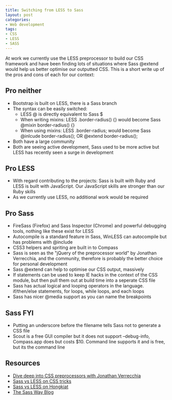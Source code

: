 ```yaml
---
title: Switching from LESS to Sass
layout: post
categories:
- Web development
tags:
- CSS
- LESS
- SASS
---
```


At work we currently use the LESS preprocessor to build our CSS framework and have been finding lots of situations where Sass @extend would help us better optimise our outputted CSS. This is a short write up of the pros and cons of each for our context:

## Pro neither

*   Bootstrap is built on LESS, there is a Sass branch
*   The syntax can be easily switched: 
    *   LESS @ is directly equivalent to Sass $
    *   When writing mixins: LESS .border-radius() {} would become Sass @mixin border-radius() {}
    *   When using mixins: LESS .border-radius; would become Sass @inlcude border-radius(); OR @extend border-radius();
*   Both have a large community
*   Both are seeing active development, Sass used to be more active but LESS has recently seen a surge in development

## Pro LESS

*   With regard contributing to the projects: Sass is built with Ruby and LESS is built with JavaScript. Our JavaScript skills are stronger than our Ruby skills
*   As we currently use LESS, no additional work would be required

## Pro Sass

*   FireSass (Firefox) and Sass Inspector (Chrome) and powerful debugging tools, nothing like these exist for LESS
*   Autocompile is a standard feature in Sass, WinLESS can autocompile but has problems with @include
*   CSS3 helpers and spriting are built in to Compass
*   Sass is seen as the "jQuery of the preprocessor world" by Jonathan Verrecchia, and the community, therefore is probably the better choice for personal development
*   Sass @extend can help to optimise our CSS output, massively
*   If statements can be used to keep IE hacks in the context of the CSS module, but then pull them out at build time into a seperate CSS file
*   Sass has actual logical and looping operators in the language. if/then/else statements, for loops, while loops, and each loops
*   Sass has nicer @media support as you can name the breakpoints

## Sass FYI
*   Putting an underscore before the filename tells Sass not to generate a CSS file
*   Scout is a free GUI compiler but it does not support –debug-info, Compass.app does but costs $10. Command line supports it and is free, but its the command line

## Resources

*   [Dive deep into CSS preprocessors with Jonathan Verrecchia](http://www.youtube.com/watch?gl=GB&client=mv-google&hl=en-GB&v=FlW2vvl0yvo&nomobile=1)
*   [Sass vs LESS on CSS tricks](http://css-tricks.com/sass-vs-less/)
*   [Sass vs LESS on Hongkiat](http://www.hongkiat.com/blog/sass-vs-less/)
*   [The Sass Way Blog](http://thesassway.com/)